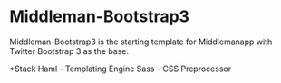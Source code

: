 Middleman-Bootstrap3
====================

Middleman-Bootstrap3 is the starting template for Middlemanapp with Twitter Bootstrap 3 as the base. 


*Stack
  Haml - Templating Engine
  Sass - CSS Preprocessor
